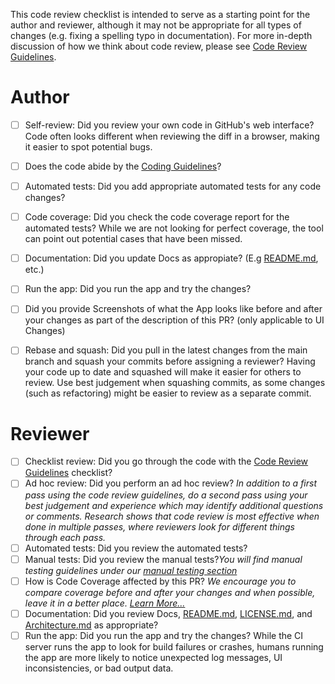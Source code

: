 This code review checklist is intended to serve as a starting point for the author and reviewer, although it may not be appropriate for all types of changes (e.g. fixing a spelling typo in documentation).  For more in-depth discussion of how we think about code review, please see [Code Review Guidelines](../blob/main/CODE_REVIEW_GUIDELINES.md).

# Author
<!-- NOTE: Do not modify these when initially opening the pull request.  This is a checklist template that you tick off AFTER the pull request is created. -->
- [ ] Self-review: Did you review your own code in GitHub's web interface? Code often looks different when reviewing the diff in a browser, making it easier to spot potential bugs.
- [ ] Does the code abide by the [Coding Guidelines](../blob/main/docs/CODING_GUIDELINES.md)?
- [ ] Automated tests: Did you add appropriate automated tests for any code changes?
- [ ] Code coverage: Did you check the code coverage report for the automated tests?  While we are not looking for perfect coverage, the tool can point out potential cases that have been missed.
- [ ] Documentation: Did you update Docs as appropiate? (E.g [README.md](../blob/main/README.md), etc.)
- [ ] Run the app: Did you run the app and try the changes? 
- [ ] Did you provide Screenshots of what the App looks like before and after your changes as part of the description of this PR? (only applicable to UI Changes)
- [ ] Rebase and squash: Did you pull in the latest changes from the main branch and squash your commits before assigning a reviewer? Having your code up to date and squashed will make it easier for others to review. Use best judgement when squashing commits, as some changes (such as refactoring) might be easier to review as a separate commit.


# Reviewer

- [ ] Checklist review: Did you go through the code with the [Code Review Guidelines](../blob/main/CODE_REVIEW_GUIDELINES.md) checklist?
- [ ] Ad hoc review: Did you perform an ad hoc review?  _In addition to a first pass using the code review guidelines, do a second pass using your best judgement and experience which may identify additional questions or comments. Research shows that code review is most effective when done in multiple passes, where reviewers look for different things through each pass._
- [ ] Automated tests: Did you review the automated tests?
- [ ] Manual tests: Did you review the manual tests?_You will find manual testing guidelines under our [manual testing section](../blob/main/docs/testing/manual_testing)_
- [ ] How is Code Coverage affected by this PR? _We encourage you to compare coverage before and after your changes and when possible, leave it in a better place. [Learn More...](../blob/main/docs/testing/local_coverage.md)_
- [ ] Documentation: Did you review Docs, [README.md](../blob/main/README.md), [LICENSE.md](../blob/main/LICENSE.md), and [Architecture.md](../blob/main/docs/Architecture.md) as appropriate?
- [ ] Run the app: Did you run the app and try the changes? While the CI server runs the app to look for build failures or crashes, humans running the app are more likely to notice unexpected log messages, UI inconsistencies, or bad output data.
